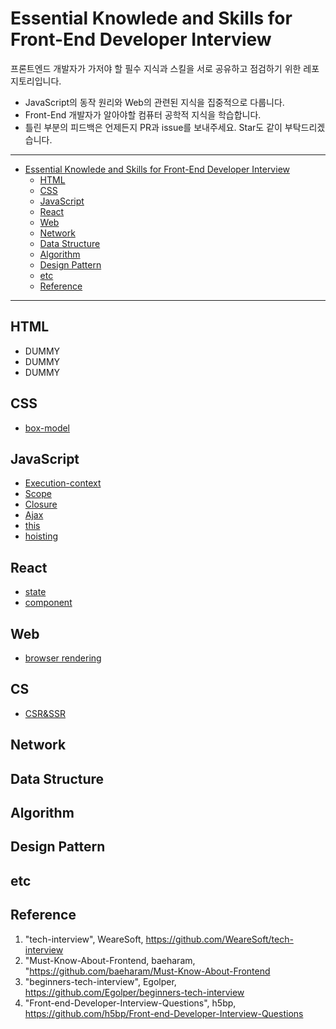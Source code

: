 # Essential Knowlede and Skills for Front-End Developer Interview

프론트엔드 개발자가 가저야 할 필수 지식과 스킬을 서로 공유하고 점검하기 위한 레포지토리입니다.

- JavaScript의 동작 원리와 Web의 관련된 지식을 집중적으로 다룹니다.
- Front-End 개발자가 알아야할 컴퓨터 공학적 지식을 학습합니다.
- 틀린 부분의 피드백은 언제든지 PR과 issue를 보내주세요. Star도 같이 부탁드리겠습니다.

---

- [Essential Knowlede and Skills for Front-End Developer Interview](#essential-knowlede-and-skills-for-front-end-developer-interview)
  - [HTML](#html)
  - [CSS](#css)
  - [JavaScript](#javascript)
  - [React](#react)
  - [Web](#web)
  - [Network](#network)
  - [Data Structure](#data-structure)
  - [Algorithm](#algorithm)
  - [Design Pattern](#design-pattern)
  - [etc](#etc)
  - [Reference](#reference)

---

## HTML

- DUMMY
- DUMMY
- DUMMY

## CSS

- [box-model](./contents/css/boxModel.md)

## JavaScript

- [Execution-context](./contents/javascript/execution-context.md)
- [Scope](./contenst/javascript/scope.md)
- [Closure](./contents/javascript/closure.md)
- [Ajax](./contents/javascript/ajax.md)
- [this](./contents/javascript/this.md)
- [hoisting](./contents/javascript/hoisting.md)

## React

- [state](./contents/React/State.md)
- [component](./contents/React/Component.md)

## Web

- [browser rendering](./contents/web/browerRendering.md)

## CS

- [CSR&SSR](./contents/cs/CSR%26SSR.md)

## Network

## Data Structure

## Algorithm

## Design Pattern

## etc

## Reference

1. "tech-interview", WeareSoft, https://github.com/WeareSoft/tech-interview
2. "Must-Know-About-Frontend, baeharam, "https://github.com/baeharam/Must-Know-About-Frontend
3. "beginners-tech-interview", Egolper, https://github.com/Egolper/beginners-tech-interview
4. "Front-end-Developer-Interview-Questions", h5bp, https://github.com/h5bp/Front-end-Developer-Interview-Questions
